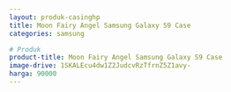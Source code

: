 ```yaml
---
layout: produk-casinghp
title: Moon Fairy Angel Samsung Galaxy S9 Case
categories: samsung

# Produk
product-title: Moon Fairy Angel Samsung Galaxy S9 Case
image-drive: 1SKALEcu4dw1Z2JudcvRzTfrnZ5Z1avy-
harga: 90000
---
```

